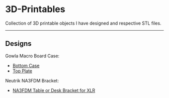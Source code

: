 # 3D-Printables

Collection of 3D printable objects I have designed and respective STL files.   

---

## Designs

Gowla Macro Board Case:

  * <a href='Gowla Macro Board/bottom case M2 holes.stl'>Bottom Case</a><br>
  * <a href='Gowla Macro Board/top_plate.stl'>Top Plate</a><br>

Neutrik NA3FDM Bracket:

  * <a href='NA3FDM Desk Bracket/NA3FDM Table bracket.stl'>NA3FDM Table or Desk Bracket for XLR</a><br>
